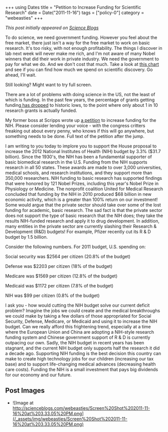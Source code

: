 +++
using Dates
title = "Petition to Increase Funding for Scientific Research"
date = Date("2011-11-16")
tags = ["policy-0"]
category = "webeasties"
+++

_This post initially appeared on [Science Blogs](http://scienceblogs.com/webeasties)_

To do science, we need government funding. However you feel about the free market, there just isn't a way for the free market to work on basic research. It's too risky, with not enough profitability. The things I discover in lab next week will never make me rich, and I'm not aware of many Nobel winners that did their work in private industry. We need the government to pay for what we do. 
And we don't cost that much. Take a look at [this chart](http://www.nytimes.com/interactive/2010/02/01/us/budget.html) and see if you can find how much we spend on scientific discovery. Go ahead, I'll wait.

Still looking? Might want to try full screen.

There are a lot of problems with doing science in the US, not the least of which is funding. In the past few years, the percentage of grants getting funding[ has dropped](http://report.nih.gov/NIHDatabook/Charts/Default.aspx?showm=Y&chartId=157&catId=2) to historic lows, to the point where only about 1 in 10 research grants is actually funded.

My former boss at Scripps wrote up [a petition](https://www.change.org/petitions/congress-increase-federal-research-funding-for-the-national-institutes-of-health) to increase funding for the NIH. Please consider lending your voice - with the congress critters freaking out about every penny, who knows if this will go anywhere, but something needs to be done. 
Full text of the petition after the jump.

I am writing to you today to implore you to support the House proposal to increase the 2012 National Institutes of Health (NIH) budget by 3.3% (\$31.7 billion). Since the 1930's, the NIH has been a fundamental supporter of basic biomedical research in the U.S. Funding from the NIH supports research in all 50 states. These awards are made to over 3,000 universities, medical schools, and research institutions, and they support more than 350,000 researchers. NIH funding to basic research has supported findings that were honored by 121 Nobel Prizes, including this year's Nobel Prize in Physiology or Medicine. The nonprofit coalition United for Medical Research concluded that funding by the NIH in 2010 produced \$68 billion in new economic activity, which is a greater than 100% return on our investment! 
Some would argue that the private sector should take over some of the lost funding for academic, basic research. The sad fact is that the private sector does not support the type of basic research that the NIH does; they take the results NIH-funded research and apply it to drug development. In addition, many entities in the private sector are currently slashing their Research & Development (R&D) budgets! For example, Pfizer recently cut its R & D budget by 1.5 billion.

Consider the following numbers. For 2011 budget, U.S. spending on:

Social security was \$2564 per citizen (20.8% of the budget)

Defense was \$2203 per citizen (18% of the budget)

Medicare was \$1569 per citizen (12.8% of the budget)

Medicaid was \$1172 per citizen (7.8% of the budget)

NIH was \$99 per citizen (0.8% of the budget)

I ask you - how would cutting the NIH budget solve our current deficit problem? Imagine the jobs we could create and the medical breakthroughs we could make by taking a few dollars of those appropriated for Social Security, Defense, Medicare, or Medicaid and using it to increase the NIH budget. 
Can we really afford this frightening trend, especially at a time where the European Union and China are adopting a NIH-style research funding system and Chinese government support of R & D is currently outpacing our own. Sadly, the NIH budget in recent years has been stagnant, and the current NIH budget only supports half the research it did a decade ago. Supporting NIH funding is the best decision this country can make to create high technology jobs for our children (increasing our tax base) and to support life-changing medical advances (decreasing health care costs). Funding the NIH is a small investment that pays big dividends for our economy and our future.

      
  

 ## Post Images

- ![Image at http://scienceblogs.com/webeasties/Screen%20Shot%202011-11-16%20at%203.33.05%20PM.png](/_assets/img/webeasties/Screen%20Shot%202011-11-16%20at%203.33.05%20PM.png)

